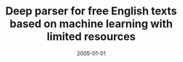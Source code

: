 ---
# Documentation: https://wowchemy.com/docs/managing-content/

title: Deep parser for free English texts based on machine learning with limited resources
subtitle: ''
summary: ''
authors:
- Marek Łabuzek
- piasecki
tags: []
categories: []
date: '2005-01-01'
lastmod: 2022-10-07T05:09:14Z
featured: false
draft: false

# Featured image
# To use, add an image named `featured.jpg/png` to your page's folder.
# Focal points: Smart, Center, TopLeft, Top, TopRight, Left, Right, BottomLeft, Bottom, BottomRight.
image:
  caption: ''
  focal_point: ''
  preview_only: false

# Projects (optional).
#   Associate this post with one or more of your projects.
#   Simply enter your project's folder or file name without extension.
#   E.g. `projects = ["internal-project"]` references `content/project/deep-learning/index.md`.
#   Otherwise, set `projects = []`.
projects: []
publishDate: '2022-10-07T05:09:13.529075Z'
publication_types:
- '6'
abstract: ''
publication: '*Intelligent information processing and web mining. M. A. Kłopotek,
  S. T. Wierzchoń, K. Trojanowski (eds).*'
doi: 10.1007/3-540-32392-9_61
---